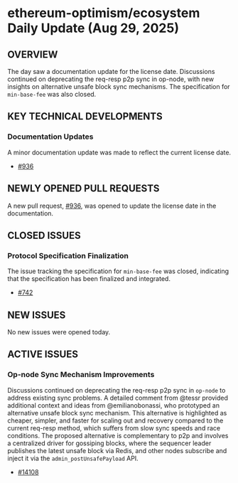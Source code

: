 # ethereum-optimism/ecosystem Daily Update (Aug 29, 2025)
## OVERVIEW 
The day saw a documentation update for the license date. Discussions continued on deprecating the req-resp p2p sync in op-node, with new insights on alternative unsafe block sync mechanisms. The specification for `min-base-fee` was also closed.

## KEY TECHNICAL DEVELOPMENTS

### Documentation Updates
A minor documentation update was made to reflect the current license date.
- [#936](https://github.com/ethereum-optimism/ecosystem/pull/936)

## NEWLY OPENED PULL REQUESTS
A new pull request, [#936](https://github.com/ethereum-optimism/ecosystem/pull/963), was opened to update the license date in the documentation.

## CLOSED ISSUES

### Protocol Specification Finalization
The issue tracking the specification for `min-base-fee` was closed, indicating that the specification has been finalized and integrated.
- [#742](https://github.com/ethereum-optimism/ecosystem/issues/742)

## NEW ISSUES
No new issues were opened today.

## ACTIVE ISSUES

### Op-node Sync Mechanism Improvements
Discussions continued on deprecating the req-resp p2p sync in `op-node` to address existing sync problems. A detailed comment from @tessr provided additional context and ideas from @emilianobonassi, who prototyped an alternative unsafe block sync mechanism. This alternative is highlighted as cheaper, simpler, and faster for scaling out and recovery compared to the current req-resp method, which suffers from slow sync speeds and race conditions. The proposed alternative is complementary to p2p and involves a centralized driver for gossiping blocks, where the sequencer leader publishes the latest unsafe block via Redis, and other nodes subscribe and inject it via the `admin_postUnsafePayload` API.
- [#14108](https://github.com/ethereum-optimism/ecosystem/issues/14108)